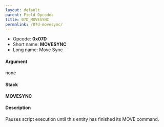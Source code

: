 ```yaml
---
layout: default
parent: Field Opcodes
title: 07D_MOVESYNC
permalink: /07d-movesync/
---
```


-   Opcode: **0x07D**
-   Short name: **MOVESYNC**
-   Long name: Move Sync

#### Argument

none

#### Stack

  
**MOVESYNC**

#### Description

Pauses script execution until this entity has finished its MOVE command.

